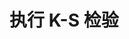 <!--
 * @Github       : https://github.com/superzhc/BigData-A-Question
 * @Author       : SUPERZHC
 * @CreateDate   : 2020-11-27 17:32:41
 * @LastEditTime : 2020-11-27 17:32:42
 * @Copyright 2020 SUPERZHC
-->
# 执行 K-S 检验